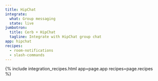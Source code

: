 ```yaml
---
title: HipChat
integrate:
  what: Group messaging
  state: live
jumbotron:
  title: Cerb + HipChat
  tagline: Integrate with HipChat group chat
app: hipchat
recipes:
  - room-notifications
  - slash-commands
---
```


{% include integration_recipes.html app=page.app recipes=page.recipes %}